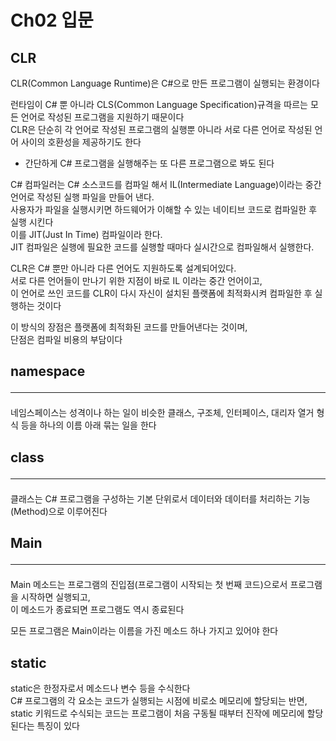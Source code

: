 # Ch02 입문
## CLR
CLR(Common Language Runtime)은 C#으로 만든 프로그램이 실행되는 환경이다


런타임이 C# 뿐 아니라 CLS(Common Language Specification)규격을 따르는 모든 언어로 작성된 프로그램을 지원하기 때문이다<br/>
CLR은 단순히 각 언어로 작성된 프로그램의 실행뿐 아니라 서로 다른 언어로 작성된 언어 사이의 호환성을 제공하기도 한다<br/>
  - 간단하게 C# 프로그램을 실행해주는 또 다른 프로그램으로 봐도 된다

C# 컴파일러는 C# 소스코드를 컴파일 해서 IL(Intermediate Language)이라는 중간 언어로 작성된 실행 파일을 만들어 낸다.<br/>
사용자가 파일을 실행시키면 하드웨어가 이해할 수 있는 네이티브 코드로 컴파일한 후 실행 시킨다<br/>
이를 JIT(Just In Time) 컴파일이라 한다.<br/>
JIT 컴파일은 실행에 필요한 코드를 실행할 때마다 실시간으로 컴파일해서 실행한다.<br/>


CLR은 C# 뿐만 아니라 다른 언어도 지원하도록 설계되어있다.<br/>
서로 다른 언어들이 만나기 위한 지점이 바로 IL 이라는 중간 언어이고,<br/>
이 언어로 쓰인 코드를 CLR이 다시 자신이 설치된 플랫폼에 최적화시켜 컴파일한 후 실행하는 것이다<br/>


이 방식의 장점은 플랫폼에 최적화된 코드를 만들어낸다는 것이며,<br/>
단점은 컴파일 비용의 부담이다<br/>


## namespace<hr/>
네임스페이스는 성격이나 하는 일이 비슷한 클래스, 구조체, 인터페이스, 대리자 열거 형식 등을 하나의 이름 아래 묶는 일을 한다


## class<hr/>
클래스는 C# 프로그램을 구성하는 기본 단위로서 데이터와 데이터를 처리하는 기능(Method)으로 이루어진다


## Main<hr/>
Main 메소드는 프로그램의 진입점(프로그램이 시작되는 첫 번째 코드)으로서 프로그램을 시작하면 실행되고,<br/>
이 메소드가 종료되면 프로그램도 역시 종료된다


모든 프로그램은 Main이라는 이름을 가진 메소드 하나 가지고 있어야 한다


## static
static은 한정자로서 메소드나 변수 등을 수식한다<br/>
C# 프로그램의 각 요소는 코드가 실행되는 시점에 비로소 메모리에 할당되는 반면,<br/>
static 키워드로 수식되는 코드는 프로그램이 처음 구동될 때부터 진작에 메모리에 할당된다는 특징이 있다
